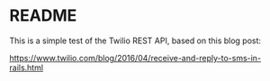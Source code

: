 # README

This is a simple test of the Twilio REST API, based on this blog post:

https://www.twilio.com/blog/2016/04/receive-and-reply-to-sms-in-rails.html